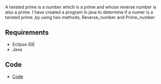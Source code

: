 A twisted prime is a number which is a prime and whose reverse number is also a prime. I have created a program in java to determine if a numer is a twisted prime ,by 
using two methods, Reverse_number and Prime_number



## Requirements
* Eclipse IDE
* Java

## Code 

* [Code](code/Test.java)
